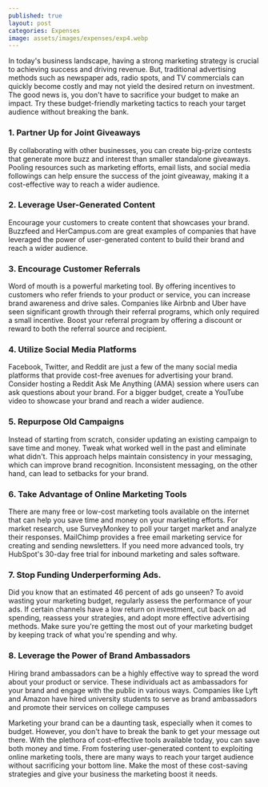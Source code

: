 ```yaml
---
published: true
layout: post
categories: Expenses
image: assets/images/expenses/exp4.webp
---
```


In today's business landscape, having a strong marketing strategy is crucial to achieving success and driving revenue. But, traditional advertising methods such as newspaper ads, radio spots, and TV commercials can quickly become costly and may not yield the desired return on investment. The good news is, you don't have to sacrifice your budget to make an impact. Try these budget-friendly marketing tactics to reach your target audience without breaking the bank.

### 1.	Partner Up for Joint Giveaways
By collaborating with other businesses, you can create big-prize contests that generate more buzz and interest than smaller standalone giveaways. Pooling resources such as marketing efforts, email lists, and social media followings can help ensure the success of the joint giveaway, making it a cost-effective way to reach a wider audience.

### 2.	Leverage User-Generated Content 
Encourage your customers to create content that showcases your brand. Buzzfeed and HerCampus.com are great examples of companies that have leveraged the power of user-generated content to build their brand and reach a wider audience.

### 3.	Encourage Customer Referrals
 Word of mouth is a powerful marketing tool. By offering incentives to customers who refer friends to your product or service, you can increase brand awareness and drive sales. Companies like Airbnb and Uber have seen significant growth through their referral programs, which only required a small incentive. Boost your referral program by offering a discount or reward to both the referral source and recipient.
 
### 4.	Utilize Social Media Platforms
Facebook, Twitter, and Reddit are just a few of the many social media platforms that provide cost-free avenues for advertising your brand. Consider hosting a Reddit Ask Me Anything (AMA) session where users can ask questions about your brand. For a bigger budget, create a YouTube video to showcase your brand and reach a wider audience.

### 5.	Repurpose Old Campaigns
Instead of starting from scratch, consider updating an existing campaign to save time and money. Tweak what worked well in the past and eliminate what didn't. This approach helps maintain consistency in your messaging, which can improve brand recognition. Inconsistent messaging, on the other hand, can lead to setbacks for your brand.

### 6.	Take Advantage of Online Marketing Tools
There are many free or low-cost marketing tools available on the internet that can help you save time and money on your marketing efforts. For market research, use SurveyMonkey to poll your target market and analyze their responses. MailChimp provides a free email marketing service for creating and sending newsletters. If you need more advanced tools, try HubSpot's 30-day free trial for inbound marketing and sales software.

### 7.	Stop Funding Underperforming Ads.
Did you know that an estimated 46 percent of ads go unseen? To avoid wasting your marketing budget, regularly assess the performance of your ads. If certain channels have a low return on investment, cut back on ad spending, reassess your strategies, and adopt more effective advertising methods. Make sure you're getting the most out of your marketing budget by keeping track of what you're spending and why.

### 8.	Leverage the Power of Brand Ambassadors
Hiring brand ambassadors can be a highly effective way to spread the word about your product or service. These individuals act as ambassadors for your brand and engage with the public in various ways. Companies like Lyft and Amazon have hired university students to serve as brand ambassadors and promote their services on college campuses

Marketing your brand can be a daunting task, especially when it comes to budget. However, you don't have to break the bank to get your message out there. With the plethora of cost-effective tools available today, you can save both money and time. From fostering user-generated content to exploiting online marketing tools, there are many ways to reach your target audience without sacrificing your bottom line. Make the most of these cost-saving strategies and give your business the marketing boost it needs.
